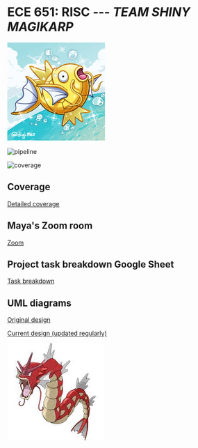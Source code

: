 ECE 651: RISC --- *TEAM SHINY MAGIKARP*
=======================================

![Alt text](shiny_magikarp.jpeg)

![pipeline](https://gitlab.oit.duke.edu/jwp42/RISC_group14/badges/master/pipeline.svg)

![coverage](https://gitlab.oit.duke.edu/jwp42/RISC_group14/badges/master/coverage.svg?job=test)

## Coverage

[Detailed coverage](https://jwp42.pages.oit.duke.edu/RISC_group14/dashboard.html)

## Maya's Zoom room

[Zoom](https://duke.zoom.us/j/2890260385)

## Project task breakdown Google Sheet

[Task breakdown](https://docs.google.com/spreadsheets/d/1xeX1LhQHKaW_9kBSZ3u_cWfS7HyXmD4L6DTs8RlQopE/edit?usp=sharing)

## UML diagrams

[Original design](https://app.diagrams.net/#G1HFjMe-Hy9eAgr037qpsjU75oSxQrfZVQ)

[Current design (updated regularly)](https://app.diagrams.net/?src=about#G1Ilg7adHG6R4JDfX9gzBJC00pYGc0vjiD)

![Alt text](shiny_gyarados.jpeg)
